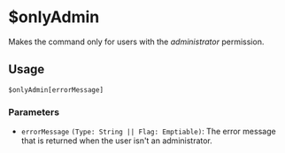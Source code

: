 # $onlyAdmin
Makes the command only for users with the *administrator* permission.

## Usage
```
$onlyAdmin[errorMessage]
```

### Parameters 
- `errorMessage` `(Type: String || Flag: Emptiable)`: The error message that is returned when the user isn't an administrator.
